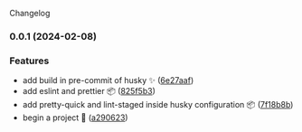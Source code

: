 Changelog

### 0.0.1 (2024-02-08)

### Features

- add build in pre-commit of husky :sparkles: ([6e27aaf](https://github.com/Jesus-Rojas/website-personal/commit/6e27aafc250cf5a5cadf16e1d353000dfc6ba3bc))
- add eslint and prettier :package: ([825f5b3](https://github.com/Jesus-Rojas/website-personal/commit/825f5b3657ebd1cd5148cba6399a596230092a8f))
- add pretty-quick and lint-staged inside husky configuration :package: ([7f18b8b](https://github.com/Jesus-Rojas/website-personal/commit/7f18b8b55c57353711f56761675a11a0016ccd7b))
- begin a project :tada: ([a290623](https://github.com/Jesus-Rojas/website-personal/commit/a290623242fb567b8504db0f8a7cb3c82aa34e40))
